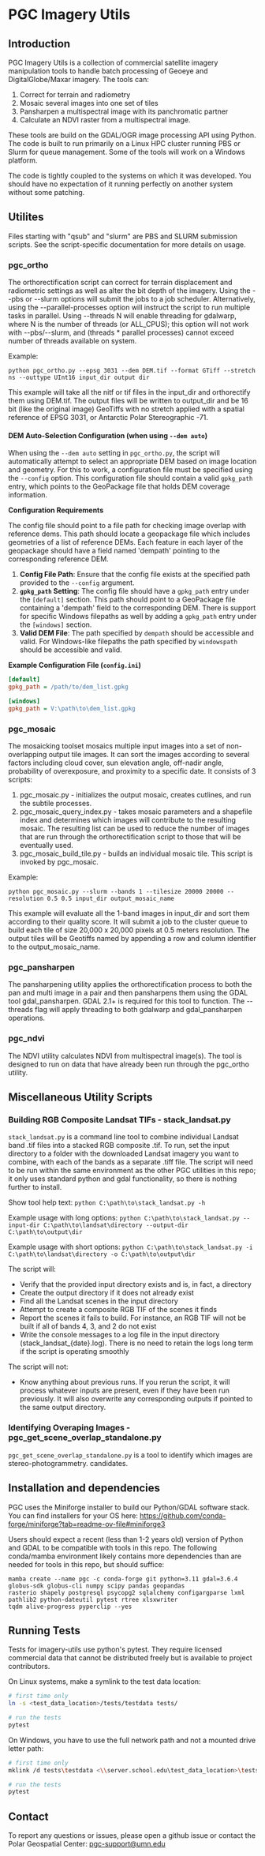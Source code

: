 # PGC Imagery Utils


## Introduction
PGC Imagery Utils is a collection of commercial satellite imagery manipulation tools to handle batch processing of 
Geoeye and DigitalGlobe/Maxar imagery. The tools can:

1) Correct for terrain and radiometry
2) Mosaic several images into one set of tiles
3) Pansharpen a multispectral image with its panchromatic partner
4) Calculate an NDVI raster from a multispectral image.

These tools are build on the GDAL/OGR image processing API using Python.  The code is built to run primarily on a Linux 
HPC cluster running PBS or Slurm for queue management.  Some of the tools will work on a Windows platform.

The code is tightly coupled to the systems on which it was developed.  You should have no expectation of it running 
perfectly on another system without some patching.

## Utilites
Files starting with "qsub" and "slurm" are PBS and SLURM submission scripts.  See the script-specific documentation for 
more details on usage.

### pgc_ortho

The orthorectification script can correct for terrain displacement and radiometric settings as well as alter the bit 
depth of the imagery.  Using the --pbs or --slurm options will submit the jobs to a job scheduler.  Alternatively, 
using the --parallel-processes option will instruct the script to run multiple tasks in parallel.  Using --threads N 
will enable threading for gdalwarp, where N is the number of threads (or ALL_CPUS); this option will not work with 
--pbs/--slurm, and (threads * parallel processes) cannot exceed number of threads available on system.

Example:
```
python pgc_ortho.py --epsg 3031 --dem DEM.tif --format GTiff --stretch ns --outtype UInt16 input_dir output dir
```

This example will take all the nitf or tif files in the input_dir and orthorectify them using DEM.tif.  The output files
will be written to output_dir and be 16 bit (like the original image) GeoTiffs with no stretch applied with a spatial 
reference of EPSG 3031, or Antarctic Polar Stereographic -71.

#### DEM Auto-Selection Configuration (when using `--dem auto`)

When using the `--dem auto` setting in `pgc_ortho.py`, the script will automatically attempt to select an appropriate 
DEM based on image location and geometry. For this to work, a configuration file must be specified using the `--config`
option. This configuration file should contain a valid `gpkg_path` entry, which points to the GeoPackage file that holds
DEM coverage information.

**Configuration Requirements**

The config file should point to a file path for checking image overlap with reference dems. This path should locate a 
geopackage file which includes geometries of a list of reference DEMs. Each feature in each layer of the geopackage 
should have a field named 'dempath' pointing to the corresponding reference DEM.

1. **Config File Path**: Ensure that the config file exists at the specified path provided to the `--config` argument.
2. **`gpkg_path` Setting**: The config file should have a `gpkg_path` entry under the `[default]` section. This path 
should point to a GeoPackage file containing a 'dempath' field to the corresponding DEM. There is support for specific
Windows filepaths as well by adding a `gpkg_path` entry under the `[windows]` section.
3. **Valid DEM File**: The path specified by `dempath` should be accessible and valid. For Windows-like filepaths
the path specified by `windowspath` should be accessible and valid.

**Example Configuration File (`config.ini`)**

```ini
[default]
gpkg_path = /path/to/dem_list.gpkg

[windows]
gpkg_path = V:\path\to\dem_list.gpkg
```

### pgc_mosaic

The mosaicking toolset mosaics multiple input images into a set of non-overlapping output tile images.  It can sort the 
images according to several factors including cloud cover, sun elevation angle, off-nadir angle, probability of 
overexposure, and proximity to a specific date.  It consists of 3 scripts:

1. pgc_mosaic.py - initializes the output mosaic, creates cutlines, and run the subtile processes.
2. pgc_mosaic_query_index.py - takes mosaic parameters and a shapefile index and determines which images will contribute
to the resulting mosaic. The resulting list can be used to reduce the number of images that are run through the 
orthorectification script to those that will be eventually used.
3. pgc_mosaic_build_tile.py - builds an individual mosaic tile.  This script is invoked by pgc_mosaic.

Example:
```
python pgc_mosaic.py --slurm --bands 1 --tilesize 20000 20000 --resolution 0.5 0.5 input_dir output_mosaic_name
```

This example will evaluate all the 1-band images in input_dir and sort them according to their quality score.  It will 
submit a job to the cluster queue to build each tile of size 20,000 x 20,000 pixels at 0.5 meters resolution.  The 
output tiles will be Geotiffs named by appending a row and column identifier to the output_mosaic_name.

### pgc_pansharpen

The pansharpening utility applies the orthorectification process to both the pan and multi image in a pair and then 
pansharpens them using the GDAL tool gdal_pansharpen.  GDAL 2.1+ is required for this tool to function.  The --threads
flag will apply threading to both gdalwarp and gdal_pansharpen operations.

### pgc_ndvi

The NDVI utility calculates NDVI from multispectral image(s).  The tool is designed to run on data that have already
been run through the pgc_ortho utility.

## Miscellaneous Utility Scripts

### Building RGB Composite Landsat TIFs - stack_landsat.py

`stack_landsat.py` is a command line tool to combine individual Landsat band .tif files into a stacked RGB composite 
.tif. To run, set the input directory to a folder with the downloaded Landsat imagery you want to combine, with each of 
the bands as a separate .tiff file. The script will need to be run within the same environment as the other PGC 
utilities in this repo; it only uses standard python and gdal functionality, so there is nothing further to install.

Show tool help text:
```python C:\path\to\stack_landsat.py -h```

Example usage with long options:
```python C:\path\to\stack_landsat.py --input-dir C:\path\to\landsat\directory --output-dir C:\path\to\output\dir```

Example usage with short options:
```python C:\path\to\stack_landsat.py -i C:\path\to\landsat\directory -o C:\path\to\output\dir```

The script will:
 - Verify that the provided input directory exists and is, in fact, a directory
 - Create the output directory if it does not already exist
 - Find all the Landsat scenes in the input directory
 - Attempt to create a composite RGB TIF of the scenes it finds
 - Report the scenes it fails to build. For instance, an RGB TIF will not be built if all of bands 4, 3, and 2 do 
not exist
 - Write the console messages to a log file in the input directory (stack_landsat_{date}.log). There is no need to 
retain the logs long term if the script is operating smoothly

The script will not:
 - Know anything about previous runs. If you rerun the script, it will process whatever inputs are present, even if 
they have been run previously. It will also overwrite any corresponding outputs if pointed to the same output 
directory.

### Identifying Overaping Images - pgc_get_scene_overlap_standalone.py
`pgc_get_scene_overlap_standalone.py` is a tool to identify which images are stereo-photogrammetry. 
candidates.

## Installation and dependencies
PGC uses the Miniforge installer to build our Python/GDAL software stack.  You can find installers for your OS here:
https://github.com/conda-forge/miniforge?tab=readme-ov-file#miniforge3

Users should expect a recent (less than 1-2 years old) version of Python and GDAL to be compatible with tools in this 
repo.
The following conda/mamba environment likely contains more dependencies than are needed for tools in this repo, but 
should suffice:
```
mamba create --name pgc -c conda-forge git python=3.11 gdal=3.6.4 globus-sdk globus-cli numpy scipy pandas geopandas 
rasterio shapely postgresql psycopg2 sqlalchemy configargparse lxml pathlib2 python-dateutil pytest rtree xlsxwriter 
tqdm alive-progress pyperclip --yes
```

## Running Tests
Tests for imagery-utils use python's pytest. They require licensed commercial data that cannot be distributed freely
but is available to project contributors.

On Linux systems, make a symlink to the test data location:
```sh
# first time only
ln -s <test_data_location>/tests/testdata tests/

# run the tests
pytest
```

On Windows, you have to use the full network path and not a mounted drive letter path:
```sh
# first time only
mklink /d tests\testdata <\\server.school.edu\test_data_location>\tests\testdata

# run the tests
pytest
```

## Contact
To report any questions or issues, please open a github issue or contact the Polar Geospatial Center: 
pgc-support@umn.edu
